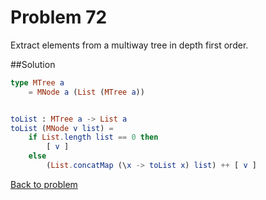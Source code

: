 # Problem 72

Extract elements from a multiway tree in depth first order. 

##Solution

```elm
type MTree a
    = MNode a (List (MTree a))


toList : MTree a -> List a
toList (MNode v list) =
    if List.length list == 0 then
        [ v ]
    else
        (List.concatMap (\x -> toList x) list) ++ [ v ]

```

[Back to problem](../p/p72.md)



